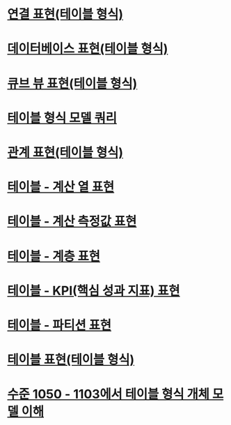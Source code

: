 # [연결 표현(테이블 형식)](connection-representation-tabular.md)
# [데이터베이스 표현(테이블 형식)](database-representation-tabular.md)
# [큐브 뷰 표현(테이블 형식)](perspective-representation-tabular.md)
# [테이블 형식 모델 쿼리](querying-a-tabular-model.md)
# [관계 표현(테이블 형식)](relationship-representation-tabular.md)
# [테이블 - 계산 열 표현](tables-calculated-column-representation.md)
# [테이블 - 계산 측정값 표현](tables-calculated-measure-representation.md)
# [테이블 - 계층 표현](tables-hierarchy-representation.md)
# [테이블 - KPI(핵심 성과 지표) 표현](tables-key-performance-indicator-representation.md)
# [테이블 - 파티션 표현](tables-partition-representation.md)
# [테이블 표현(테이블 형식)](tables-representation-tabular.md)
# [수준 1050 - 1103에서 테이블 형식 개체 모델 이해](understanding-tabular-object-model-at-levels-1050-through-1103.md)
